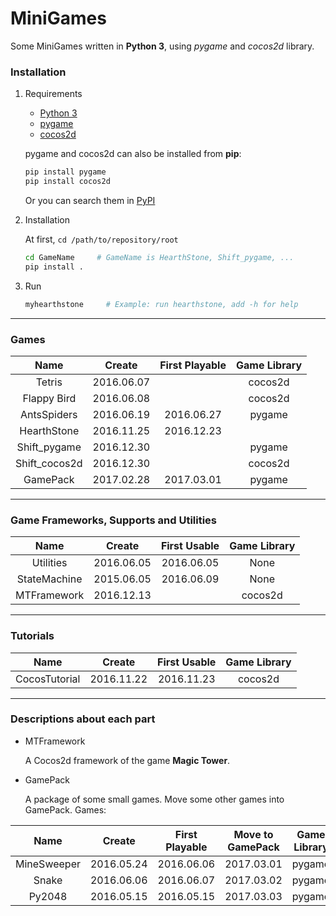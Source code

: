 # MiniGames

Some MiniGames written in **Python 3**, using *pygame* and *cocos2d* library.

### Installation

1. Requirements

    - [Python 3](https://www.python.org)
    - [pygame](http://www.pygame.org/download.shtml)
    - [cocos2d](http://python.cocos2d.org)

    pygame and cocos2d can also be installed from **pip**:

    ```bash
    pip install pygame
    pip install cocos2d
    ```

    Or you can search them in [PyPI](https://pypi.python.org/pypi)

2. Installation

    At first, `cd /path/to/repository/root`

    ```bash
    cd GameName     # GameName is HearthStone, Shift_pygame, ...
    pip install .
    ```

3. Run

    ```bash
    myhearthstone     # Example: run hearthstone, add -h for help
    ```

-------

### Games

|Name           |Create     |First Playable |Game Library   |
|:-------------:|:---------:|:-------------:|:-------------:|
|Tetris         |2016.06.07 |               |cocos2d        |
|Flappy Bird    |2016.06.08 |               |cocos2d        |
|AntsSpiders    |2016.06.19 |2016.06.27     |pygame         |
|HearthStone    |2016.11.25 |2016.12.23     |               |
|Shift_pygame   |2016.12.30 |               |pygame         |
|Shift_cocos2d  |2016.12.30 |               |cocos2d        |
|GamePack       |2017.02.28 |2017.03.01     |pygame         |

-------
    

### Game Frameworks, Supports and Utilities

|Name           |Create     |First Usable   |Game Library   |
|:-------------:|:---------:|:-------------:|:-------------:|
|Utilities      |2016.06.05 |2016.06.05     |None           |
|StateMachine   |2015.06.05 |2016.06.09     |None           |
|MTFramework    |2016.12.13 |               |cocos2d        |


-------


### Tutorials

|Name           |Create     |First Usable   |Game Library   |
|:-------------:|:---------:|:-------------:|:-------------:|
|CocosTutorial  |2016.11.22 |2016.11.23     |cocos2d        |


-------

### Descriptions about each part

- MTFramework

    A Cocos2d framework of the game **Magic Tower**.


- GamePack

    A package of some small games.
    Move some other games into GamePack.
    Games:

|Name           |Create     |First Playable |Move to GamePack   |Game Library   |
|:-------------:|:---------:|:-------------:|:-----------------:|:-------------:|
|MineSweeper    |2016.05.24 |2016.06.06     |2017.03.01         |pygame         |
|Snake          |2016.06.06 |2016.06.07     |2017.03.02         |pygame         |
|Py2048         |2016.05.15 |2016.05.15     |2017.03.03         |pygame         |
